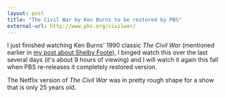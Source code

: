 ```yaml
---
layout: post
title: "The Civil War by Ken Burns to be restored by PBS"
external-url: http://www.pbs.org/civilwar/
---
```


I just finished watching Ken Burns' 1990 classic _The Civil War_ (mentioned earlier in [my post about Shelby Foote](http://ryanirelan.com/2015/06/28/shelby-foote-at-home.html)), I binged watch this over the last several days (it's about 9 hours of viewing) and I will watch it again this fall when PBS re-releases it completely restored version.

The Netflix version of _The Civil War_ was in pretty rough shape for a show that is only 25 years old. 